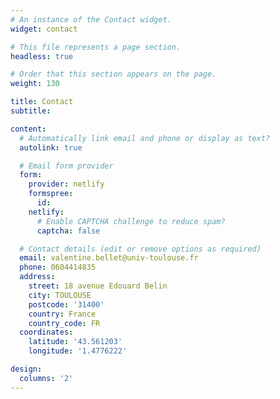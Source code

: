 ```yaml
---
# An instance of the Contact widget.
widget: contact

# This file represents a page section.
headless: true

# Order that this section appears on the page.
weight: 130

title: Contact
subtitle:

content:
  # Automatically link email and phone or display as text?
  autolink: true

  # Email form provider
  form:
    provider: netlify
    formspree:
      id:
    netlify:
      # Enable CAPTCHA challenge to reduce spam?
      captcha: false

  # Contact details (edit or remove options as required)
  email: valentine.bellet@univ-toulouse.fr
  phone: 0604414835
  address:
    street: 18 avenue Edouard Belin
    city: TOULOUSE
    postcode: '31400'
    country: France
    country_code: FR
  coordinates:
    latitude: '43.561203'
    longitude: '1.4776222'

design:
  columns: '2'
---
```

